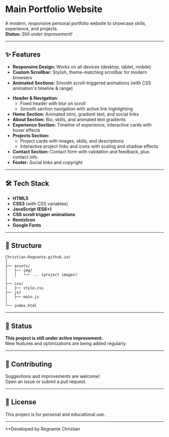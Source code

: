 # Main Portfolio Website

A modern, responsive personal portfolio website to showcase skills, experience, and projects.  
**Status:** _Still under improvement!_

---

## ✨ Features

- **Responsive Design:** Works on all devices (desktop, tablet, mobile)
- **Custom Scrollbar:** Stylish, theme-matching scrollbar for modern browsers
- **Animated Sections:** Smooth scroll-triggered animations (with CSS animation's timeline & range)
<!-- - **Dark/Light Theme:** Toggle between dark and light modes -->
- **Header & Navigation:**
  - Fixed header with blur on scroll
  - Smooth section navigation with active link highlighting
- **Home Section:** Animated intro, gradient text, and social links
- **About Section:** Bio, skills, and animated text gradients
- **Experience Section:** Timeline of experience, interactive cards with hover effects
- **Projects Section:**
  - Project cards with images, skills, and descriptions
  - Interactive project links and icons with scaling and shadow effects
- **Contact Section:** Contact form with validation and feedback, plus contact info
- **Footer:** Social links and copyright

---

## 🛠️ Tech Stack

- **HTML5**
- **CSS3** (with CSS variables)
- **JavaScript (ES6+)**
- **CSS scroll trigger animations**
- **RemixIcon**
- **Google Fonts**

---

## 📁 Structure

```
Christian-Regnante.github.io/
│
├── assets/
│   ├── img/
│   │   └── ... (project images)
│
├── css/
│   ├── style.css
├── js/
│   ├── main.js
│
└── index.html
```

---

## 🚧 Status

**This project is still under active improvement.**  
New features and optimizations are being added regularly.

---

## 🤝 Contributing

Suggestions and improvements are welcome!  
Open an issue or submit a pull request.

---

## 📄 License

This project is for personal and educational use.

---

**Developed by Regnante Christian